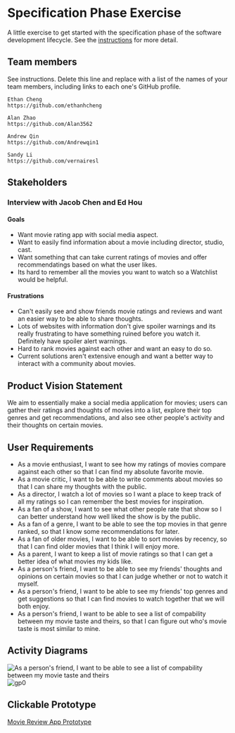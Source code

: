 # Specification Phase Exercise

A little exercise to get started with the specification phase of the software development lifecycle. See the [instructions](instructions.md) for more detail.

## Team members

See instructions. Delete this line and replace with a list of the names of your team members, including links to each one's GitHub profile.
    
    Ethan Cheng
    https://github.com/ethanhcheng

    Alan Zhao
    https://github.com/Alan3562

    Andrew Qin
    https://github.com/Andrewqin1

    Sandy Li
    https://github.com/vernairesl

## Stakeholders

### Interview with Jacob Chen and Ed Hou
#### Goals
- Want movie rating app with social media aspect.
- Want to easily find information about a movie including director, studio, cast.
- Want something that can take current ratings of movies and offer recommendatings based on what the user likes.
- Its hard to remember all the movies you want to watch so a Watchlist would be helpful.
#### Frustrations
- Can't easily see and show friends movie ratings and reviews and want an easier way to be able to share thoughts.
- Lots of websites with information don't give spoiler warnings and its really frustrating to have something ruined before you watch it.  Definitely have spoiler alert warnings.
- Hard to rank movies against each other and want an easy to do so.
- Current solutions aren't extensive enough and want a better way to interact with a community about movies.

## Product Vision Statement

We aim to essentially make a social media application for movies; users can gather their ratings and thoughts of movies into a list, explore their top genres and get recommendations, and also see other people's activity and their thoughts on certain movies.

## User Requirements

- As a movie enthusiast, I want to see how my ratings of movies compare against each other so that I can find my absolute favorite movie.
- As a movie critic, I want to be able to write comments about movies so that I can share my thoughts with the public. 
- As a director, I watch a lot of movies so I want a place to keep track of all my ratings so I can remember the best movies for inspiration.
- As a fan of a show, I want to see what other people rate that show so I can better understand how well liked the show is by the public. 
- As a fan of a genre, I want to be able to see the top movies in that genre ranked, so that I know some recommendations for later.
- As a fan of older movies, I want to be able to sort movies by recency, so that I can find older movies that I think I will enjoy more.
- As a parent, I want to keep a list of movie ratings so that I can get a better idea of what movies my kids like.
- As a person's friend, I want to be able to see my friends' thoughts and opinions on certain movies so that I can judge whether or not to watch it myself.
- As a person's friend, I want to be able to see my friends' top genres and get suggestions so that I can find movies to watch together that we will both enjoy.
- As a person's friend, I want to be able to see a list of compability between my movie taste and theirs, so that I can figure out who's movie taste is most similar to mine.

## Activity Diagrams
![As a person's friend, I want to be able to see a list of compability between my movie taste and theirs](https://ibb.co/x8fFXdN)
![gp0](https://github.com/user-attachments/assets/996be06e-5dc2-4628-bdce-421cded9f318)

## Clickable Prototype

[Movie Review App Prototype](https://www.figma.com/design/04CjQ2JwE6KB3nIvpboZwU/Ramen-Munchers?node-id=0-1&t=Qs717d2YUvDeGarb-1)
